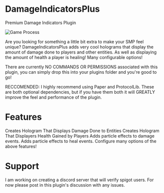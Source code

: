# DamageIndicatorsPlus
Premium Damage Indicators Plugin


![Game Process](https://www.youtube.com/watch?v=VXFuBi2UGaQ)

Are you looking for something a little bit extra to make your SMP feel unique? DamageIndicatorsPlus adds very cool holograms that display the amount of damage done to players and other entities. As well as displaying the amount of health a player is healing! Many configurable options!

There are currently NO COMMANDS OR PERMISSIONS associated with this plugin, you can simply drop this into your plugins folder and you're good to go!

RECCOMENDED: I highly recommend using Paper and ProtocolLib. These are both optional dependencies, but if you have them both it will GREATLY improve the feel and performance of the plugin.

# Features

Creates Hologram That Displays Damage Done to Entities
Creates Hologram That Displayers Health Gained by Players
Adds particle effects to damage events.
Adds particle effects to heal events.
Configure many options of the above features!

# Support

I am working on creating a discord server that will verify spigot users. For now please post in this plugin's discussion with any issues.
